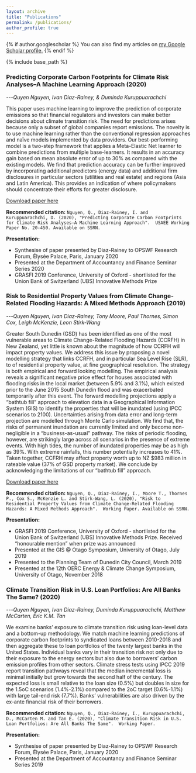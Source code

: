 ```yaml
---
layout: archive
title: "Publications"
permalink: /publications/
author_profile: true
---
```



{% if author.googlescholar %}
  You can also find my articles on <u><a href="https://scholar.google.co.nz/citations?user=OCPzU9MAAAAJ&hl=en">my Google Scholar profile</a>.</u>
{% endif %}

{% include base_path %}

### Predicting Corporate Carbon Footprints for Climate Risk Analyses–A Machine Learning Approach (2020) ###
---<cite>Quyen Nguyen, Ivan Diaz-Rainey, & Duminda Kuruppuarachchi</cite>

This paper uses machine learning to improve the prediction of corporate emissions so that financial regulators and investors can make better decisions about climate transition risk. The need for predictions arises because only a subset of global companies report emissions. The novelty is to use machine learning rather than the conventional regression approaches and naïve models implemented by data providers. Our best-performing model is a two-step framework that applies a Meta-Elastic Net learner to combine predictions from multiple base-learners. It results in an accuracy gain based on mean absolute error of up to 30% as compared with the existing models. We find that prediction accuracy can be further improved by incorporating additional predictors (energy data) and additional firm disclosures in particular sectors (utilities and real estate) and regions (Asia and Latin America). This provides an indication of where policymakers should concentrate their efforts for greater disclosure.

[Download paper here](https://papers.ssrn.com/sol3/papers.cfm?abstract_id=3617175)

**Recommended citation:** `Nguyen, Q., Diaz-Rainey, I. and Kuruppuarachchi, D. (2020), "Predicting Corporate Carbon Footprints for Climate Risk Analyses–A Machine Learning Approach".  USAEE Working Paper No. 20-450. Available on SSRN.`

**Presentation:**
- Synthesise of paper presented by Diaz-Rainey to OPSWF Research Forum, Élysée Palace, Paris, January 2020
- Presented at the Department of Accountancy and Finance Seminar Series 2020
- GRASFI 2019 Conference, University of Oxford - shortlisted for the Union Bank of Switzerland (UBS) Innovative Methods Prize

### Risk to Residential Property Values from Climate Change-Related Flooding Hazards: A Mixed Methods Approach (2019) ###
---<cite>Quyen Nguyen, Ivan Diaz-Rainey, Tony Moore, Paul Thornes, Simon Cox, Leigh McKenzie, Leon Stirk-Wang</cite>

Greater South Dunedin (GSD) has been identified as one of the most vulnerable areas to Climate Change-Related Flooding Hazards (CCRFH) in New Zealand, yet little is known about the magnitude of how CCRFH will impact property values. We address this issue by proposing a novel modelling strategy that links CCRFH, and in particular Sea Level Rise (SLR), to of residential property value, at fine geographical resolution. The strategy is both empirical and forward looking modelling. The empirical analysis reveals a significant negative price effect for houses associated with flooding risks in the local market (between 5.9% and 3.1%), which existed prior to the June 2015 South Dunedin flood and was exacerbated temporarily after this event. The forward modelling projections apply a “bathtub fill” approach to elevation data in a Geographical Information System (GIS) to identify the properties that will be inundated (using IPCC scenarios to 2100). Uncertainties arising from data error and long-term projection are modelled through Monte Carlo simulation. We find that, the risks of permanent inundation are currently limited and only become non-negligible in a “business-as-usual” pathway. The risks of periodic flooding, however, are strikingly large across all scenarios in the presence of extreme events. With high tides, the number of inundated properties may be as high as 39%. With extreme rainfalls, this number potentially increases to 41%. Taken together, CCFRH may affect property worth up to NZ $983 million in rateable value (37% of GSD property market). We conclude by acknowledging the limitations of our “bathtub fill” approach.

[Download paper here](https://papers.ssrn.com/sol3/papers.cfm?abstract_id=3489445)

**Recommended citation:** `Nguyen, Q., Diaz-Rainey, I., Moore T., Thornes P., Cox S., McKenzie L. and Stirk-Wang, L. (2020), "Risk to Residential Property Values from Climate Change-Related Flooding Hazards: A Mixed Methods Approach".  Working Paper. Available on SSRN.`

**Presentation:**
- GRASFI 2019 Conference, University of Oxford - shortlisted for the Union Bank of Switzerland (UBS) Innovative Methods Prize. Received “honourable mention” when prize was announced
- Presented at the GIS @ Otago Symposium, University of Otago, July 2019 
- Presented to the Planning Team of Dunedin City Council, March 2019 
- Presented at the 12th OERC Energy & Climate Change Symposium, University of Otago, November 2018  


### Climate Transition Risk in U.S. Loan Portfolios: Are All Banks The Same? (2020) ###
---<cite>Quyen Nguyen, Ivan Diaz-Rainey, Duminda Kuruppuarachchi, Matthew McCarten, Eric K.M. Tan </cite>

We examine banks’ exposure to climate transition risk using loan-level data and a bottom-up methodology. We match machine learning predictions of corporate carbon footprints to syndicated loans between 2010-2018 and then aggregate these to loan portfolios of the twenty largest banks in the United States. Individual banks vary in their transition risk not only due to their exposure to the energy sectors but also due to borrowers’ carbon emission profiles from other sectors. Climate stress tests using IPCC 2019 report transition pathways reveal that the median incremental loss is minimal initially but grow towards the second half of the century. The expected loss is small relative to the loan size (0.5%) but doubles in size for the 1.5oC scenarios (1.4%-2.1%) compared to the 2oC target (0.6%-1.1%) with large tail-end risk (7.7%). Banks’ vulnerabilities are also driven by the ex-ante financial risk of their borrowers.

**Recommended citation:** `Nguyen, Q., Diaz-Rainey, I., Kuruppuarachchi, D., McCarten M. and Tan E. (2020), "Climate Transition Risk in U.S. Loan Portfolios: Are All Banks The Same".  Working Paper.`

**Presentation:**
- Synthesise of paper presented by Diaz-Rainey to OPSWF Research Forum, Élysée Palace, Paris, January 2020
- Presented at the Department of Accountancy and Finance Seminar Series 2019


